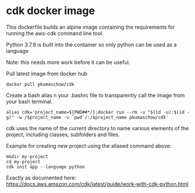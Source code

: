 # cdk docker image

This dockerfile builds an alpine image containing the requirements for running the aws-cdk command line tool.

Python 3.7.9 is built into the container so only python can be used as a language

Note: this needs more work before it can be useful.

Pull latest image from docker hub

```
docker pull pkumaschow/cdk
```

Create a bash alias n your .bashrc file to transparently call the image from your bash terminal.

```
alias cdk='project_name=${PWD##*/};docker run --rm -u "$(id -u):$(id -g)" -w /$project_name -v `pwd`/:/$project_name pkumaschow/cdk'
```

cdk uses the name of the current directory to name various elements of the project, including classes, subfolders and files.

Example for creating new project using the aliased command above:

```
mkdir my-project
cd my-project
cdk init app --language python
```
Exactly as documented here: https://docs.aws.amazon.com/cdk/latest/guide/work-with-cdk-python.html

